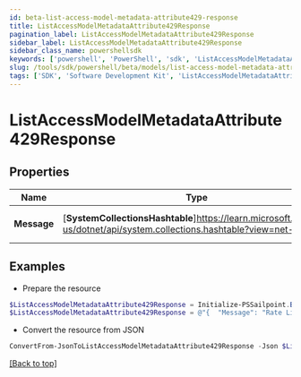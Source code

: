 ```yaml
---
id: beta-list-access-model-metadata-attribute429-response
title: ListAccessModelMetadataAttribute429Response
pagination_label: ListAccessModelMetadataAttribute429Response
sidebar_label: ListAccessModelMetadataAttribute429Response
sidebar_class_name: powershellsdk
keywords: ['powershell', 'PowerShell', 'sdk', 'ListAccessModelMetadataAttribute429Response', 'BetaListAccessModelMetadataAttribute429Response'] 
slug: /tools/sdk/powershell/beta/models/list-access-model-metadata-attribute429-response
tags: ['SDK', 'Software Development Kit', 'ListAccessModelMetadataAttribute429Response', 'BetaListAccessModelMetadataAttribute429Response']
---
```



# ListAccessModelMetadataAttribute429Response

## Properties

Name | Type | Description | Notes
------------ | ------------- | ------------- | -------------
**Message** | [**SystemCollectionsHashtable**]https://learn.microsoft.com/en-us/dotnet/api/system.collections.hashtable?view=net-9.0 | A message describing the error | [optional] 

## Examples

- Prepare the resource
```powershell
$ListAccessModelMetadataAttribute429Response = Initialize-PSSailpoint.BetaListAccessModelMetadataAttribute429Response  -Message  Rate Limit Exceeded 
$ListAccessModelMetadataAttribute429Response = @"{  "Message": "Rate Limit Exceeded  "}"@
```

- Convert the resource from JSON
```powershell
ConvertFrom-JsonToListAccessModelMetadataAttribute429Response -Json $ListAccessModelMetadataAttribute429Response
```


[[Back to top]](#) 

